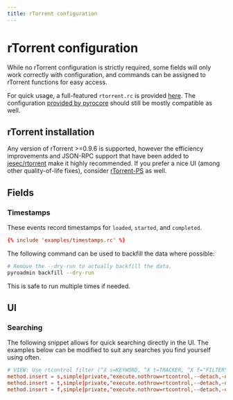 ```yaml
---
title: rTorrent configuration
---
```


# rTorrent configuration

While no rTorrent configuration is strictly required, some fields will
only work correctly with configuration, and commands can be assigned
to rTorrent functions for easy access.

For quick usage, a full-featured `rtorrent.rc` is provided
[here](https://github.com/kannibalox/pyrosimple/raw/main/src/pyrosimple/data/full-example.rc). The
configuration [provided by
pyrocore](https://github.com/pyroscope/pyrocore/tree/master/src/pyrocore/data/config/rtorrent.d)
should still be mostly compatible as well.

## rTorrent installation

Any version of rTorrent >=0.9.6 is supported, however the efficiency
improvements and JSON-RPC support that have been added to
[jesec/rtorrent](https://github.com/jesec/rtorrent) make it highly
recommended. If you prefer a nice UI (among other quality-of-life
fixes), consider
[rTorrent-PS](https://github.com/pyroscope/rtorrent-ps) as well.

## Fields

### Timestamps

These events record timestamps for `loaded`, `started`, and `completed`.
```toml
{% include 'examples/timestamps.rc' %}
```

The following command can be used to backfill the data where possible:
```bash
# Remove the --dry-run to actually backfill the data.
pyroadmin backfill --dry-run
```
This is safe to run multiple times if needed.

## UI

### Searching

The following snippet allows for quick searching directly in the
UI. The examples below can be modified to suit any searches you find
yourself using often.

```toml
# VIEW: Use rtcontrol filter (^X s=KEYWORD, ^X t=TRACKER, ^X f="FILTER")
method.insert = s,simple|private,"execute.nothrow=rtcontrol,--detach,-qV,\"$cat=*,$argument.0=,*\""
method.insert = t,simple|private,"execute.nothrow=rtcontrol,--detach,-qV,\"$cat=\\\"alias=\\\",$argument.0=\""
method.insert = f,simple|private,"execute.nothrow=rtcontrol,--detach,-qV,$argument.0="
```
